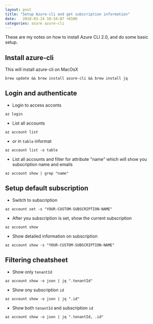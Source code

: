 ```yaml
---
layout: post
title: "Setup Azure-cli and get subscription information"
date:   2018-03-14 10:34:07 +0100
categories: azure azure-cli
---
```

These are my notes on how to install Azure CLI 2.0, and do some basic setup.

## Install azure-cli

This will install azure-cli on MacOsX

````
brew update && brew install azure-cli && brew install jq
````

## Login and authenticate


* Login to access acconts

````
az login
````

* List all accounts

````
az account list
````

* or in `table` informat

````
az account list -o table
````

* List all accounts and filter for attribute "name" which will show you subscription name and emails

````
az account show | grep "name"
````

## Setup default subscription

* Switch to subscription

````
az account set -s "YOUR-CUSTOM-SUBSCRIPTION-NAME"
````

* After you subscription is set, show the current subscription

````
az account show
````

* Show detailed information on subscription

````
az account show -s "YOUR-CUSTOM-SUBSCRIPTION-NAME"
````


## Filtering cheatsheet

* Show only `tenantId`

````
az account show -o json | jq ".tenantId"
````

* Show ony subscription `id`

````
az account show -o json | jq ".id"
````

* Show both `tenantId` and subscription `id`

````
az account show -o json | jq ".tenantId, .id"
````
